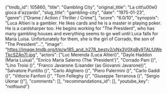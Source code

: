 {"tmdb_id": 105860, "title": "Gambling City", "original_title": "La citt\u00e0 gioca d'azzardo", "slug_title": "gambling-city", "date": "1975-01-23", "genre": ["Drame / Action / Thriller / Crime"], "score": "6.0/10", "synopsis": "Luca Altieri is a gambler. He likes cards and he is a master in playing poker. He is a cardsharper too. He begins working for \"The President\", who has many gambling houses and everything seems to go well until Luca falls for Maria Luisa. Unfortunately for them, she is the girl of Corrado, the son of \"The President\"...", "image": "https://image.tmdb.org/t/p/w185_and_h278_bestv2/xNx3V0XgBy9TALfJWeTkcSZAn7I.jpg", "actors": ["Luc Merenda (Luca Altieri)", "Dayle Haddon (Maria Luisa)", "Enrico Maria Salerno (The 'President')", "Corrado Pani ()", "Lino Troisi ()", "Franco Javarone (Lisander (as Giovanni Javarone))", "Salvatore Puntillo ()", "Carlo Alighiero ()", "Piero Palermini ()", "Carlo Gaddi ()", "Vittorio Fanfoni ()", "Tom Felleghy ()", "Giuseppe Terranova ()", "Sergio Ukmar ()"], "comments": [], "recommandations_id": [], "youtube_key": "notfound"}